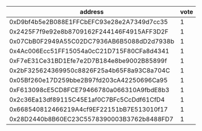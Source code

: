 address|vote|timestamp|signature
---|---|---|---
0xD9bf4b5e2B088E1FFCbEFC93e28e2A7349d7cc35|1|1606829148|0x46ff0ced64e30fec63d2edbf48bc7d87d5d447afd6408591611f84b3116c593277e9312059d4f0e20f10911278b916f379ee1797d73646d1d748f6d1863287051c
0x2425F7f9e92e8b8709162F244146F4915AFF3D2F|1|1606829153|0x538f2ec9d4f775cc786ccd5abbbb40225102f381a4df242cd87fd86ee7adc269561b7d79914869d1b99400a8321423a265dc47e0abc6c4707a2904bcc4600bbb1c
0x07CbB0F2949A55C02DC7936AB6B5088dD2d7938b|1|1606829340|0xed323bc992550d062cac4b2f434b56af199c1c1d84f76ce6f4a64f9498c9c1a47cbe1c95e5401be804ff7fa6060b52df751f29b0a4c7f662d0a5ed11c7ff53981c
0x4Ac006Ecc51FF15054a0cC21D715F80CFa8d4341|1|1606829691|0x4a8bff1f66c6371d9eb0a639b92196873b82a5df48cfa2491725842cc885a8eb3a24a4990b34cfa6329044859564e30e67b972da0a1a1b135739de849241430a1c
0xF7eE31Ce31BD1Efe7e2D7B184e8be9002B85899f|1|1606830475|0xaa011d9fb96f3aa096b164b997ef0f34fa860749a349257d573d09975d6f283a15551962a6e58ed944fd1f59781af7fe20d9adc5c6c58ae6d112289663e839211c
0x2bF325624369950c8826F25a4b65F8a93C8a704C|1|1606832025|0x1924e02740f4d413bd5eebf587fcdc92fc4b2f8ac7d0c8064fb805b1a82f946e42655e126f6ab9817170f8fdafddfb20f6a116bace2011c5f92d30c3f650d76e1b
0x05Bf260e17D259bbe2B97fd203cA42250696Ca95|1|1606833138|0x6e4dbcc6ea1fcd7802c7cb12c35070fcd2040c5fc0d679d0afc212ade89ad8436b07efdd6b0013599680b2008ec408ecac7ba89149389783cec1c2a8efbfe3e01b
0xF613098cE5CD8FCE79466780a066310A9fbdE8b3|1|1606835625|0x19cadd7af81cc62edb974ad55d1f80a131ee93aad61ce14f47b061860b7416f8530dd1c592d2ad71cf437491b42a51407957dcc149f8b9e8ba1556de81faf3931b
0x2c36Ea13df89115C45E1af0C7BFc5CcDdf61CfD4|1|1606836102|0xd33dc312008fad25c4c831ff0342cf32a7738ce605dc826c450e76a136b6866457cb9aa6ed88fed7b831f1ea684cc425e4a16615d9372d1e8a87d7a7b6617eeb1c
0x668540812466219A4cf9EF22151bB7E513010f17|1|1606839202|0xc2cf557756d1585fb6d20f3d21a74cd7837752b1db6702f6ecebb232a8fea3cd282e1a3af052a8f03e2805d02177884d8c154cac3628379ee522cdea39159d1d1b
0x28D2440b8B60EC23C5578390003B3762b8488FD7|1|1606846281|0x95c97cb8053fdb9c8a53f9e013476709206a342f16ada85e4ebe16c49db2fa3d28c5191f49211c5652b5ed3752728e376ec466ad1c1beae76652080f908e3d301c